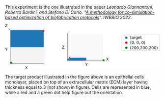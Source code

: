 This experiment is the one illustrated in the paper *Leonardo Giannantoni, Roberta Bardini, and Stefano Di Carlo. "[A methodology for co-simulation-based optimization of biofabrication protocols](https://doi.org/10.1101/2022.01.28.478198)". IWBBIO 2022*.

!["Half" target product](./target.jpg?raw=true "'Half' target product")

The target product illustrated in the figure above is an epithelial cells monolayer, placed on top of an extracellular matrix (ECM) layer having thickness equal to 3 (not shown in figure). Cells are represented in blue, while a red and a green dot help figure out the orientation.

